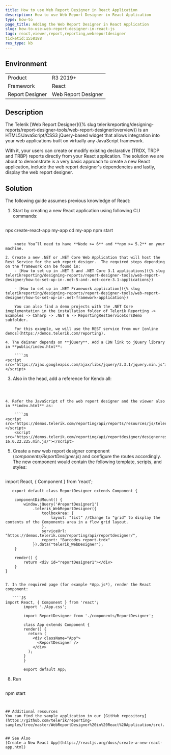 ```yaml
---
title: How to use Web Report Designer in React Application
description: How to use Web Report Designer in React Application
type: how-to
page_title: Adding the Web Report Designer in React Application
slug: how-to-use-web-report-designer-in-react-js
tags: react,viewer,report,reporting,webreportdesigner
ticketid:1558188
res_type: kb
---
```


## Environment

<table>
	<tr>
		<td>Product</td>
		<td>R3 2019+</td>
	</tr>
	<tr>
		<td>Framework</td>
		<td>React</td>
	</tr>
	<tr>
		<td>Report Designer</td>
		<td>Web Report Designer</td>
	</tr>
</table>

## Description

The Telerik [Web Report Designer]({% slug telerikreporting/designing-reports/report-designer-tools/web-report-designer/overview}) is an HTML5/JavaScript/CSS3 jQuery-based widget that allows integration into your web applications built on virtually any JavaScript framework.

With it, your users can create or modify existing declarative (TRDX, TRDP and TRBP) reports directly from your React application. 
The solution we are about to demonstrate is a very basic approach to create a new React application, include the web report designer's dependencies and lastly, display the web report designer.

## Solution

The following guide assumes previous knowledge of React:

1. Start by creating a new React application using following CLI commands:

    ````
npx create-react-app my-app
    cd my-app
    npm start
````
  
	>note You’ll need to have **Node >= 6** and **npm >= 5.2** on your machine.
  
2. Create a new .NET or .NET Core Web Application that will host the Rest Service for the web report desiger.  The required steps depending on the framework can be found in:
    - [How to set up in .NET 5 and .NET Core 3.1 applications]({% slug telerikreporting/designing-reports/report-designer-tools/web-report-designer/how-to-set-up-in-.net-5-and-.net-core-3.1-applications})
	
    - [How to set up in .NET Framework application]({% slug telerikreporting/designing-reports/report-designer-tools/web-report-designer/how-to-set-up-in-.net-framework-application})

	You can also find a demo projects with the .NET Core imeplementation in the installation folder of Telerik Reporting -> Examples -> CSharp -> .NET 6 -> ReportingRestServiceCorsDemo subfolder.
  
	For this example, we will use the REST service from our [online demos](https://demos.telerik.com/reporting).

4. The deisner depends on **jQuery**. Add a CDN link to jQuery library in **public/index.html**:
       
    ````JS
<script src="https://ajax.googleapis.com/ajax/libs/jquery/3.3.1/jquery.min.js"></script>
````

3. Also in the head, add a reference for Kendo all:

   ````JS
<script src="https://kendo.cdn.telerik.com/2020.3.1118/js/kendo.all.min.js"></script>
````
    
  
4. Refer the JavaScript of the web report designer and the viewer also in **index.html** as:
  
  	````JS
<script src="https://demos.telerik.com/reporting/api/reports/resources/js/telerikReportViewer"></script>
	<script src="https://demos.telerik.com/reporting/api/reportdesigner/designerresources/js/webReportDesigner-16.0.22.225.min.js/"></script>
````
    

5. Create a new web report designer component (*components/ReportDesigner.js*) and configure the routes accordingly. The new component would contain the following template, scripts, and styles:
   
	````JS 
import React, { Component } from 'react';

	   export default class ReportDesigner extends Component {

		componentDidMount() {
			window.jQuery('#reportDesigner1')
				.telerik_WebReportDesigner({
					toolboxArea: {
						layout: "list" //Change to "grid" to display the contents of the Components area in a flow grid layout.
					},
					serviceUrl: "https://demos.telerik.com/reporting/api/reportdesigner/",
					report: "Barcodes report.trdx"
				}).data("telerik_WebDesigner");
		}

		render() {
			return <div id="reportDesigner1"></div>
		}
	}
````
  
7. In the required page (for example *App.js*), render the React component:
  
   ````JS
import React, { Component } from 'react';
		import './App.css';

		import ReportDesigner from './components/ReportDesigner';

		class App extends Component {
		render() {
		  return (
			<div className="App">
			  <ReportDesigner />
			</div>
		  );
		}
		}

    	export default App;
````
    
  
8. Run

    ````XML
npm start
````
	

## Additional resources
You can find the sample application in our [GitHub repository](https://github.com/telerik/reporting-samples/tree/master/WebReportDesigner%20in%20React%20Application/src).


## See Also
[Create a New React App](https://reactjs.org/docs/create-a-new-react-app.html)
